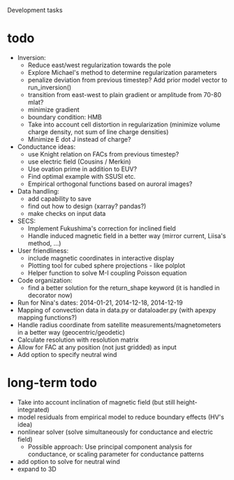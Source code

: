 Development tasks

# todo
- Inversion:
    - Reduce east/west regularization towards the pole
    - Explore Michael's method to determine regularization parameters
    - penalize deviation from previous timestep? Add prior model vector to run_inversion()
    - transition from east-west to plain gradient or amplitude from 70-80 mlat?
    - minimize gradient
    - boundary condition: HMB
    - Take into account cell distortion in regularization (minimize volume charge density, not sum of line charge densities)
    - Minimize E dot J instead of charge?
- Conductance ideas:
    - use Knight relation on FACs from previous timestep?
    - use electric field (Cousins / Merkin)
    - Use ovation prime in addition to EUV?
    - Find optimal example with SSUSI etc. 
    - Empirical orthogonal functions based on auroral images?
- Data handling:
    - add capability to save
    - find out how to design (xarray? pandas?)
    - make checks on input data
- SECS:
    - Implement Fukushima's correction for inclined field
    - Handle induced magnetic field in a better way (mirror current, Liisa's method, ...)
- User friendliness:
    - include magnetic coordinates in interactive display
    - Plotting tool for cubed sphere projections - like polplot
    - Helper function to solve M-I coupling Poisson equation
- Code organization:
    - find a better solution for the return_shape keyword (it is handled in decorator now)
- Run for Nina's dates: 2014-01-21, 2014-12-18, 2014-12-19
- Mapping of convection data in data.py or dataloader.py (with apexpy mapping functions?) 
- Handle radius coordinate from satellite measurements/magnetometers in a 
better way (geocentric/geodetic)
- Calculate resolution with resolution matrix
- Allow for FAC at any position (not just gridded) as input
- Add option to specify neutral wind


# long-term todo
- Take into account inclination of magnetic field (but still height-integrated)
- model residuals from empirical model to reduce boundary effects (HV's idea)
- nonlinear solver (solve simultaneously for conductance and electric field)
    - Possible approach: Use principal component analysis for conductance, or scaling parameter for conductance patterns
- add option to solve for neutral wind
- expand to 3D
